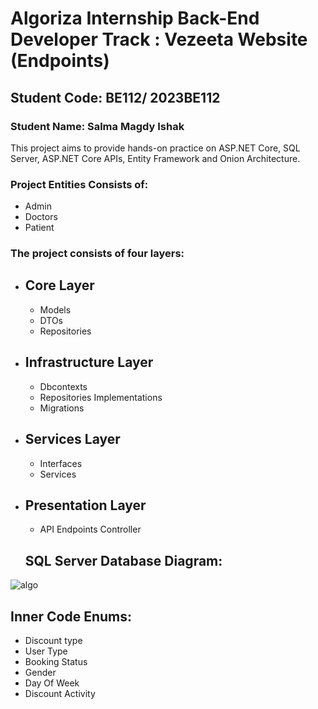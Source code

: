 # Algoriza Internship Back-End Developer Track : Vezeeta Website (Endpoints)
## Student Code: BE112/ 2023BE112
### Student Name: Salma Magdy Ishak

This project aims to provide hands-on practice on ASP.NET Core, SQL Server, ASP.NET Core APIs, Entity Framework and Onion Architecture.

### Project Entities Consists of: 
- Admin
- Doctors
- Patient

### The project consists of four layers:

- Core Layer
  --
  - Models
  - DTOs
  - Repositories
- Infrastructure Layer
  --
  - Dbcontexts
  - Repositories Implementations
  - Migrations
- Services Layer
  --
  - Interfaces
  - Services
- Presentation Layer
  --
  - API Endpoints Controller
 
  ## SQL Server Database Diagram: 
![algo](https://github.com/Salmaishak/algoriza-internship-BE112/assets/96662980/e2736197-66c9-4b19-8432-73f6f348f884)

## Inner Code Enums: 
- Discount type
- User Type
- Booking Status
- Gender
- Day Of Week
- Discount Activity 

 
